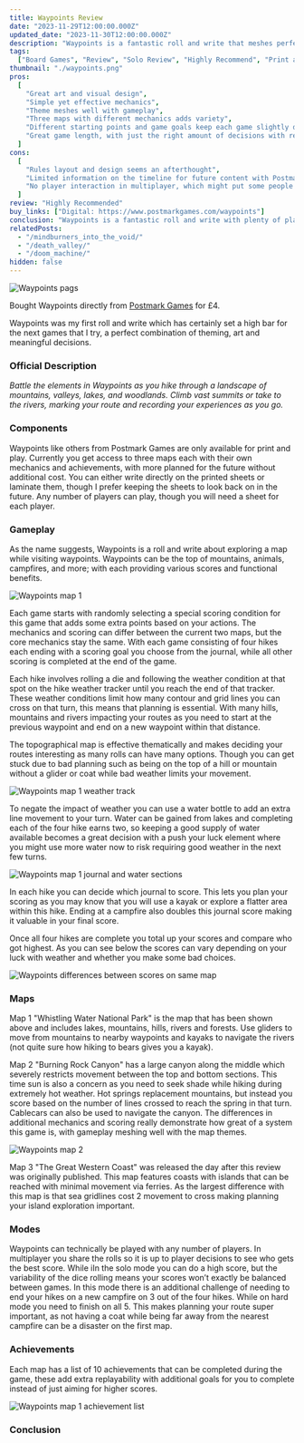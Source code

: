 ```yaml
---
title: Waypoints Review
date: "2023-11-29T12:00:00.000Z"
updated_date: "2023-11-30T12:00:00.000Z"
description: "Waypoints is a fantastic roll and write that meshes perfectly with its theme."
tags:
  ["Board Games", "Review", "Solo Review", "Highly Recommend", "Print and Play"]
thumbnail: "./waypoints.png"
pros:
  [
    "Great art and visual design",
    "Simple yet effective mechanics",
    "Theme meshes well with gameplay",
    "Three maps with different mechanics adds variety",
    "Different starting points and game goals keep each game slightly different",
    "Great game length, with just the right amount of decisions with repetition",
  ]
cons:
  [
    "Rules layout and design seems an afterthought",
    "Limited information on the timeline for future content with Postmark games",
    "No player interaction in multiplayer, which might put some people off compared to games like Cartographers Heroes",
  ]
review: "Highly Recommended"
buy_links: ["Digital: https://www.postmarkgames.com/waypoints"]
conclusion: "Waypoints is a fantastic roll and write with plenty of player choice and ways to mitigate randomness. Making each game end in a journey where you can really see the short and long-term consequences of your actions."
relatedPosts:
  - "/mindburners_into_the_void/"
  - "/death_valley/"
  - "/doom_machine/"
hidden: false
---
```


![Waypoints pags](./wp_spread_hori.jpg)

Bought Waypoints directly from [Postmark Games](https://www.postmarkgames.com/waypoints) for £4.

Waypoints was my first roll and write which has certainly set a high bar for the next games that I try, a perfect combination of theming, art and meaningful decisions.

### Official Description

_Battle the elements in Waypoints as you hike through a landscape of mountains, valleys, lakes, and woodlands. Climb vast summits or take to the rivers, marking your route and recording your experiences as you go._

### Components

Waypoints like others from Postmark Games are only available for print and play. Currently you get access to three maps each with their own mechanics and achievements, with more planned for the future without additional cost. You can either write directly on the printed sheets or laminate them, though I prefer keeping the sheets to look back on in the future. Any number of players can play, though you will need a sheet for each player.

### Gameplay

As the name suggests, Waypoints is a roll and write about exploring a map while visiting waypoints. Waypoints can be the top of mountains, animals, campfires, and more; with each providing various scores and functional benefits.

![Waypoints map 1](./wp_map_1.jpg)

Each game starts with randomly selecting a special scoring condition for this game that adds some extra points based on your actions. The mechanics and scoring can differ between the current two maps, but the core mechanics stay the same. With each game consisting of four hikes each ending with a scoring goal you choose from the journal, while all other scoring is completed at the end of the game.

Each hike involves rolling a die and following the weather condition at that spot on the hike weather tracker until you reach the end of that tracker. These weather conditions limit how many contour and grid lines you can cross on that turn, this means that planning is essential. With many hills, mountains and rivers impacting your routes as you need to start at the previous waypoint and end on a new waypoint within that distance.

The topographical map is effective thematically and makes deciding your routes interesting as many rolls can have many options. Though you can get stuck due to bad planning such as being on the top of a hill or mountain without a glider or coat while bad weather limits your movement.

![Waypoints map 1 weather track](./wp_weather.jpg)

To negate the impact of weather you can use a water bottle to add an extra line movement to your turn. Water can be gained from lakes and completing each of the four hike earns two, so keeping a good supply of water available becomes a great decision with a push your luck element where you might use more water now to risk requiring good weather in the next few turns.

![Waypoints map 1 journal and water sections](./wp_bottom_right.jpg)

In each hike you can decide which journal to score. This lets you plan your scoring as you may know that you will use a kayak or explore a flatter area within this hike. Ending at a campfire also doubles this journal score making it valuable in your final score.

Once all four hikes are complete you total up your scores and compare who got highest. As you can see below the scores can vary depending on your luck with weather and whether you make some bad choices.

![Waypoints differences between scores on same map](./wp_scores.jpg)

### Maps

Map 1 "Whistling Water National Park" is the map that has been shown above and includes lakes, mountains, hills, rivers and forests. Use gliders to move from mountains to nearby waypoints and kayaks to navigate the rivers (not quite sure how hiking to bears gives you a kayak).

Map 2 "Burning Rock Canyon" has a large canyon along the middle which severely restricts movement between the top and bottom sections. This time sun is also a concern as you need to seek shade while hiking during extremely hot weather. Hot springs replacement mountains, but instead you score based on the number of lines crossed to reach the spring in that turn. Cablecars can also be used to navigate the canyon. The differences in additional mechanics and scoring really demonstrate how great of a system this game is, with gameplay meshing well with the map themes.

![Waypoints map 2](./wp_map_2.jpg)

Map 3 "The Great Western Coast" was released the day after this review was originally published. This map features coasts with islands that can be reached with minimal movement via ferries. As the largest difference with this map is that sea gridlines cost 2 movement to cross making planning your island exploration important.

### Modes

Waypoints can technically be played with any number of players. In multiplayer you share the rolls so it is up to player decisions to see who gets the best score. While iIn the solo mode you can do a high score, but the variability of the dice rolling means your scores won’t exactly be balanced between games. In this mode there is an additional challenge of needing to end your hikes on a new campfire on 3 out of the four hikes. While on hard mode you need to finish on all 5. This makes planning your route super important, as not having a coat while being far away from the nearest campfire can be a disaster on the first map.

### Achievements

Each map has a list of 10 achievements that can be completed during the game, these add extra replayability with additional goals for you to complete instead of just aiming for higher scores.

![Waypoints map 1 achievement list](./wp_achievements.jpg)

### Conclusion
